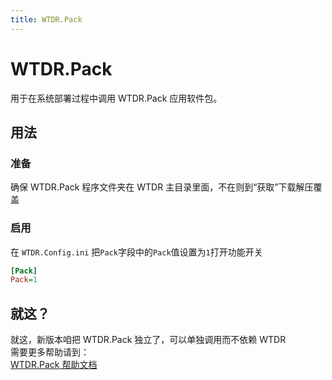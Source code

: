 ```yaml
---
title: WTDR.Pack
---
```

# WTDR.Pack
用于在系统部署过程中调用 WTDR.Pack 应用软件包。

## 用法
### 准备
确保 WTDR.Pack 程序文件夹在 WTDR 主目录里面，不在则到“获取”下载解压覆盖

### 启用
在 `WTDR.Config.ini` 把`Pack`字段中的`Pack`值设置为`1`打开功能开关
```ini
[Pack]
Pack=1
```

## 就这？
就这，新版本咱把 WTDR.Pack 独立了，可以单独调用而不依赖 WTDR    
需要更多帮助请到：  
[WTDR.Pack 帮助文档](/WP_Docs)